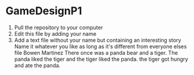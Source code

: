 # GameDesignP1

1. Pull the repository to your computer
2. Edit this file by adding your name
3. Add a text file without your name but containing an interesting story 
    Name it whatever you like as long as it's different from everyone elses file
Bowen Martinez
There once was a panda bear and a tiger. The panda liked the tiger and the tiger liked the panda. the tiger got hungry and ate the panda.